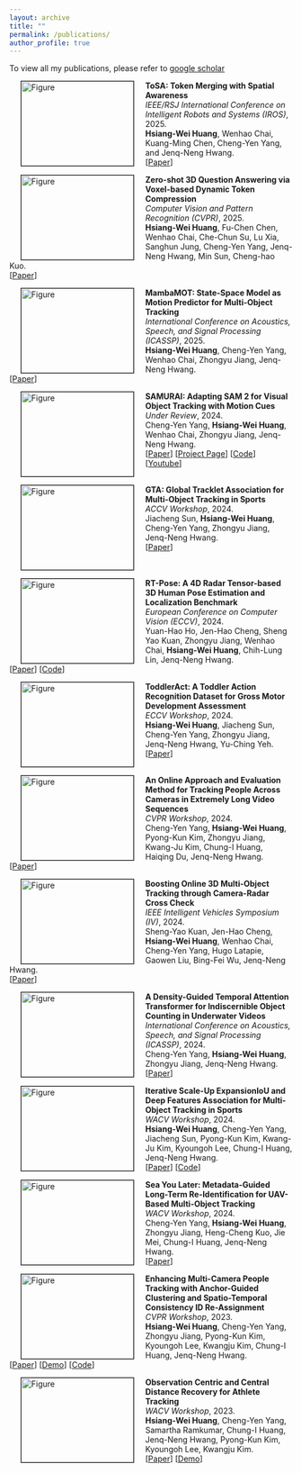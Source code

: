 ```yaml
---
layout: archive
title: ""
permalink: /publications/
author_profile: true
---
```


To view all my publications, please refer to <a href="https://scholar.google.com/citations?user=4-OqJi4AAAAJ&hl=zh-TW">google scholar</a>

<!-- # <i class="fa fa-fw fa-copy"></i> Publications -->

<p>
<img src="https://hsiangwei0903.github.io/images/tosa.gif?raw=true" alt="Figure" style="width: 200px; height: 150px; border: 1px solid black;" hspace="20" align="left"/>
<b>ToSA: Token Merging with Spatial Awareness</b><br> 
<i> IEEE/RSJ International Conference on Intelligent Robots and Systems (IROS)</i>, 2025.<br>
<b>Hsiang-Wei Huang</b>, Wenhao Chai, Kuang-Ming Chen, Cheng-Yen Yang, and Jenq-Neng Hwang.<br>
[<a href="https://arxiv.org/abs/2506.20066">Paper</a>]
<br clear="left">
</p>

<p>
<img src="https://hsiangwei0903.github.io/images/dtc.gif?raw=true" alt="Figure" style="width: 200px; height: 150px; border: 1px solid black;" hspace="20" align="left"/>
<b>Zero-shot 3D Question Answering via Voxel-based Dynamic Token Compression</b><br> 
<i>Computer Vision and Pattern Recognition (CVPR)</i>, 2025.<br>
<b>Hsiang-Wei Huang</b>, Fu-Chen Chen, Wenhao Chai, Che-Chun Su, Lu Xia, Sanghun Jung, Cheng-Yen Yang, Jenq-Neng Hwang, Min Sun, Cheng-hao Kuo.<br>
[<a href="https://openaccess.thecvf.com/content/CVPR2025/html/Huang_Zero-shot_3D_Question_Answering_via_Voxel-based_Dynamic_Token_Compression_CVPR_2025_paper.html">Paper</a>]
<br clear="left">
</p>

<p>
<img src="https://hsiangwei0903.github.io/images/mambamot.gif?raw=true" alt="Figure" style="width: 200px; height: 150px; border: 1px solid black;" hspace="20" align="left"/>
<b>MambaMOT: State-Space Model as Motion Predictor for Multi-Object Tracking</b><br> 
<i>International Conference on Acoustics, Speech, and Signal Processing (ICASSP)</i>, 2025.<br>
<b>Hsiang-Wei Huang</b>, Cheng-Yen Yang, Wenhao Chai, Zhongyu Jiang, Jenq-Neng Hwang.<br>
[<a href="https://ieeexplore.ieee.org/abstract/document/10890199">Paper</a>]
<br clear="left">
</p>

<!-- <p>
<img src="https://hsiangwei0903.github.io/images/3dvg.png?raw=true" alt="Figure" style="width: 200px; height: 150px; border: 1px solid black;" hspace="20" align="left"/>
<b>3D Visual Grounding with Reasoning LLM</b><br> 
<i>In submission</i>, 2025.<br>
<b>Hsiang-Wei Huang</b>, Kuang-Ming Chen, Wenhao Chai, Cheng-Yen Yang, Jenq-Neng Hwang.<br>
<br clear="left">
</p>

<p>
<img src="https://hsiangwei0903.github.io/images/tosa.png?raw=true" alt="Figure" style="width: 200px; height: 150px; border: 1px solid black;" hspace="20" align="left"/>
<b>ToSA: Token Merging with Spatial Awareness</b><br> 
<i>In submission</i>, 2025.<br>
<b>Hsiang-Wei Huang</b>, Wenhao Chai, Kuang-Ming Chen, Cheng-Yen Yang, Jenq-Neng Hwang.<br>
<br clear="left">
</p>

<p>
<img src="https://hsiangwei0903.github.io/images/vehicle.png?raw=true" alt="Figure" style="width: 200px; height: 150px; border: 1px solid black;" hspace="20" align="left"/>
<b>Shot-Aware and Layout-Guided Personalized Vehicle Image Generation</b><br> 
<i>In submission</i>, 2025.<br>
<b>Hsiang-Wei Huang</b>, Cheng-Yen Yang, Yanting Zhang, Pyongkun Kim, Kwangju Kim, Jenq-Neng Hwang.<br>
<br clear="left">
</p>

<p>
<img src="https://hsiangwei0903.github.io/images/packdit.png?raw=true" alt="Figure" style="width: 200px; height: 150px; border: 1px solid black;" hspace="20" align="left"/>
<b>Packaging DiTs for Joint Motion-Text Generation</b><br> 
<i>In Submission</i>, 2024.<br>
Zhongyu Jiang, Wenhao Chai, Zhuoran Zhou, Cheng-Yen Yang, <b>Hsiang-Wei Huang</b>, Jenq-Neng Hwang.<br>
[<a href="https://arxiv.org/abs/2501.16551v1">Paper</a>]
<br clear="left">
</p> -->


<p>
<img src="https://hsiangwei0903.github.io/images/samurai.gif?raw=true" alt="Figure" style="width: 200px; height: 150px; border: 1px solid black;" hspace="20" align="left"/>
<b>SAMURAI: Adapting SAM 2 for Visual Object Tracking with Motion Cues</b><br> 
<i>Under Review</i>, 2024.<br>
Cheng-Yen Yang, <b>Hsiang-Wei Huang</b>, Wenhao Chai, Zhongyu Jiang, Jenq-Neng Hwang.<br>
[<a href="https://arxiv.org/abs/2411.11922">Paper</a>]
[<a href="https://yangchris11.github.io/samurai/">Project Page</a>]
[<a href="https://github.com/yangchris11/samurai">Code</a>]
[<a href="https://www.youtube.com/watch?v=pHq9eMVdvcA">Youtube</a>]
<br clear="left">
</p>

<p>
<img src="https://hsiangwei0903.github.io/images/gta.gif?raw=true" alt="Figure" style="width: 200px; height: 150px; border: 1px solid black;" hspace="20" align="left"/>
<b>GTA: Global Tracklet Association for Multi-Object Tracking in Sports</b><br> 
<i>ACCV Workshop</i>, 2024.<br>
Jiacheng Sun, <b>Hsiang-Wei Huang</b>, Cheng-Yen Yang, Zhongyu Jiang, Jenq-Neng Hwang.<br>
[<a href="https://openaccess.thecvf.com/content/ACCV2024W/MLCSA2024/papers/Sun_GTA_Global_Tracklet_Association_for_Multi-Object_Tracking_in_Sports_ACCVW_2024_paper.pdf">Paper</a>]
<br clear="left">
</p>

<p>
<img src="https://hsiangwei0903.github.io/images/rtpose.gif?raw=true" alt="Figure" style="width: 200px; height: 150px; border: 1px solid black;" hspace="20" align="left"/>
<b>RT-Pose: A 4D Radar Tensor-based 3D Human Pose Estimation and Localization Benchmark</b><br> 
<i>European Conference on Computer Vision (ECCV)</i>, 2024.<br>
Yuan-Hao Ho, Jen-Hao Cheng, Sheng Yao Kuan, Zhongyu Jiang, Wenhao Chai, <b>Hsiang-Wei Huang</b>, Chih-Lung Lin, Jenq-Neng Hwang.<br>
[<a href="https://www.ecva.net/papers/eccv_2024/papers_ECCV/papers/07989.pdf">Paper</a>]
[<a href="https://github.com/ipl-uw/RT-POSE">Code</a>]
<br clear="left">
</p>

<p>
<img src="https://hsiangwei0903.github.io/images/toddleract.gif?raw=true" alt="Figure" style="width: 200px; height: 150px; border: 1px solid black;" hspace="20" align="left"/>
<b>ToddlerAct: A Toddler Action Recognition Dataset for Gross Motor Development Assessment</b><br> 
<i>ECCV Workshop</i>, 2024.<br>
<b>Hsiang-Wei Huang</b>, Jiacheng Sun, Cheng-Yen Yang, Zhongyu Jiang, Jenq-Neng Hwang, Yu-Ching Yeh.<br>
[<a href="https://arxiv.org/abs/2409.00349">Paper</a>]
<br clear="left">
</p>

<p>
<img src="https://hsiangwei0903.github.io/images/aic2.gif?raw=true" alt="Figure" style="width: 200px; height: 150px; border: 1px solid black;" hspace="20" align="left"/>
<b>An Online Approach and Evaluation Method for Tracking People Across Cameras in Extremely Long Video Sequences</b><br> 
<i>CVPR Workshop</i>, 2024.<br>
Cheng-Yen Yang, <b>Hsiang-Wei Huang</b>, Pyong-Kun Kim, Zhongyu Jiang, Kwang-Ju Kim, Chung-I Huang, Haiqing Du, Jenq-Neng Hwang. <br>
[<a href="https://openaccess.thecvf.com/content/CVPR2024W/AICity/papers/Yang_An_Online_Approach_and_Evaluation_Method_for_Tracking_People_Across_CVPRW_2024_paper.pdf">Paper</a>]
<br clear="left">
</p>

<p>
<img src="https://hsiangwei0903.github.io/images/mmck.gif?raw=true" alt="Figure" style="width: 200px; height: 150px; border: 1px solid black;" hspace="20" align="left"/>
<b>Boosting Online 3D Multi-Object Tracking through Camera-Radar Cross Check</b><br> 
<i>IEEE Intelligent Vehicles Symposium (IV)</i>, 2024.<br>
Sheng-Yao Kuan, Jen-Hao Cheng, <b>Hsiang-Wei Huang</b>, Wenhao Chai, Cheng-Yen Yang, Hugo Latapie, Gaowen Liu, Bing-Fei Wu, Jenq-Neng Hwang.<br>
[<a href="https://ieeexplore.ieee.org/document/10588514">Paper</a>] 
<br clear="left">
</p>

<p>
<img src="https://hsiangwei0903.github.io/images/fish.gif?raw=true" alt="Figure" style="width: 200px; height: 150px; border: 1px solid black;" hspace="20" align="left"/>
<b>A Density-Guided Temporal Attention Transformer for Indiscernible Object Counting in Underwater Videos</b><br> 
<i>International Conference on Acoustics, Speech, and Signal Processing (ICASSP)</i>, 2024.<br>
Cheng-Yen Yang, <b>Hsiang-Wei Huang</b>, Zhongyu Jiang, Jenq-Neng Hwang.<br>
[<a href="https://ieeexplore.ieee.org/abstract/document/10447513">Paper</a>]
<br clear="left">
</p>

<p>
<img src="https://hsiangwei0903.github.io/images/eiou.gif?raw=true" alt="Figure" style="width: 200px; height: 150px; border: 1px solid black;" hspace="20" align="left"/>
<b>Iterative Scale-Up ExpansionIoU and Deep Features Association for Multi-Object Tracking in Sports</b><br> 
<i>WACV Workshop</i>, 2024.<br>
<b>Hsiang-Wei Huang</b>, Cheng-Yen Yang, Jiacheng Sun, Pyong-Kun Kim, Kwang-Ju Kim, Kyoungoh Lee, Chung-I Huang, Jenq-Neng Hwang.  <br>
[<a href="https://openaccess.thecvf.com/content/WACV2024W/RWS/papers/Huang_Iterative_Scale-Up_ExpansionIoU_and_Deep_Features_Association_for_Multi-Object_Tracking_WACVW_2024_paper.pdf">Paper</a>]  
[<a href="https://github.com/hsiangwei0903/Deep-EIoU">Code</a>]  
<br clear="left">
</p>

<p>
<img src="https://hsiangwei0903.github.io/images/seayoulater.gif?raw=true" alt="Figure" style="width: 200px; height: 150px; border: 1px solid black;" hspace="20" align="left"/>
<b>Sea You Later: Metadata-Guided Long-Term Re-Identification for UAV-Based Multi-Object Tracking</b><br> 
<i>WACV Workshop</i>, 2024.<br>
Cheng-Yen Yang, <b>Hsiang-Wei Huang</b>, Zhongyu Jiang, Heng-Cheng Kuo, Jie Mei, Chung-I Huang, Jenq-Neng Hwang.  <br>
[<a href="https://openaccess.thecvf.com/content/WACV2024W/MaCVi/papers/Yang_Sea_You_Later_Metadata-Guided_Long-Term_Re-Identification_for_UAV-Based_Multi-Object_Tracking_WACVW_2024_paper.pdf">Paper</a>]  
<br clear="left">
</p>

<p>
<img src="https://hsiangwei0903.github.io/images/aic.gif?raw=true" alt="Figure" style="width: 200px; height: 150px; border: 1px solid black;" hspace="20" align="left"/>
<b>Enhancing Multi-Camera People Tracking with Anchor-Guided Clustering and Spatio-Temporal Consistency ID Re-Assignment</b><br> 
<i>CVPR Workshop</i>, 2023.<br>
<b>Hsiang-Wei Huang</b>, Cheng-Yen Yang, Zhongyu Jiang, Pyong-Kun Kim, Kyoungoh Lee, Kwangju Kim, Chung-I Huang, Jenq-Neng Hwang. <br>
[<a href="https://openaccess.thecvf.com/content/CVPR2023W/AICity/papers/Huang_Enhancing_Multi-Camera_People_Tracking_With_Anchor-Guided_Clustering_and_Spatio-Temporal_Consistency_CVPRW_2023_paper.pdf">Paper</a>]  
[<a href="https://youtu.be/0oLuCO-_ZNA">Demo</a>]  
[<a href="https://github.com/ipl-uw/AIC23_Track1_UWIPL_ETRI">Code</a>]  
<br clear="left">
</p>

<p>
<img src="https://hsiangwei0903.github.io/images/sports.gif?raw=true" alt="Figure" style="width: 200px; height: 150px; border: 1px solid black;" hspace="20" align="left"/>
<b>Observation Centric and Central Distance Recovery for Athlete Tracking</b><br> 
<i>WACV Workshop</i>, 2023.<br>
<b>Hsiang-Wei Huang</b>, Cheng-Yen Yang, Samartha Ramkumar, Chung-I Huang, Jenq-Neng Hwang, Pyong-Kun Kim, Kyoungoh Lee, Kwangju Kim. <br>
[<a href="https://openaccess.thecvf.com/content/WACV2023W/CV4WS/papers/Huang_Observation_Centric_and_Central_Distance_Recovery_for_Athlete_Tracking_WACVW_2023_paper.pdf">Paper</a>]  
[<a href="https://www.youtube.com/watch?v=e6ujJtjKVQk">Demo</a>]
<br clear="left">
</p>
<!-- 
<p>
<img src="https://hsiangwei0903.github.io/images/ki67.jpg?raw=true" alt="Figure" style="width: 200px; height: 150px; border: 1px solid black;" hspace="20" align="left"/>
<b>Ki-67 Index Measurement in Breast Cancer Using Digital Image Analysis</b><br> 
<b>Hsiang-Wei Huang</b>, Wen-Tsung Huang, Hsun-Heng Tsai.  
<i>ArXiv</i>.<br>
[<a href="https://arxiv.org/abs/2209.13155">Paper</a>]  
<br clear="left">
</p> -->